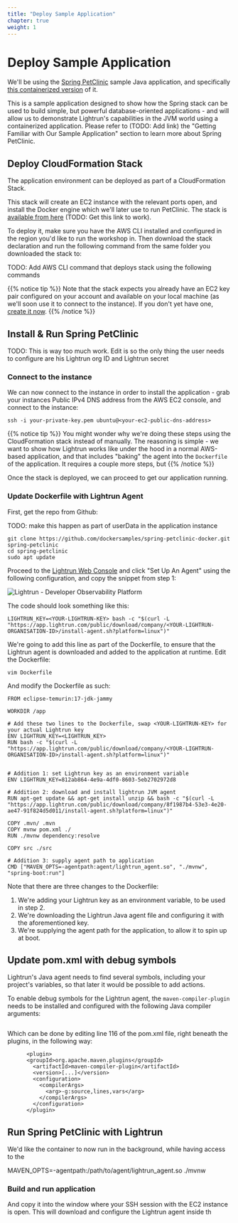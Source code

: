 ```yaml
---
title: "Deploy Sample Application"
chapter: true
weight: 1
---
```


# Deploy Sample Application

We'll be using the [Spring PetClinic](https://spring-petclinic.github.io/) sample Java application, and specifically [this containerized version](https://github.com/dockersamples/spring-petclinic-docker) of it. 

This is a sample application designed to show how the Spring stack can be used to build simple, but powerful database-oriented applications - and will allow us to demonstrate Lightrun's capabilities in the JVM world using a containerized application. Please refer to (TODO: Add link) the "Getting Familiar with Our Sample Application" section to learn more about Spring PetClinic.

## Deploy CloudFormation Stack

The application environment can be deployed as part of a CloudFormation Stack. 

This stack will create an EC2 instance with the relevant ports open, and install the Docker engine which we'll later use to run PetClinic. The stack is [available from here](/cloudformation/stack.yaml) (TODO: Get this link to work).

To deploy it, make sure you have the AWS CLI installed and configured in the region you'd like to run the workshop in. Then download the stack declaration and run the following command from the same folder you downloaded the stack to:

TODO: Add AWS CLI command that deploys stack using the following commands

{{% notice tip %}}
Note that the stack expects you already have an EC2 key pair configured on your account and available on your local machine (as we'll soon use it to connect to the instance). If you don't yet have one, [create it now](https://docs.aws.amazon.com/AWSEC2/latest/UserGuide/create-key-pairs.html#having-ec2-create-your-key-pair).
{{% /notice %}}

## Install & Run Spring PetClinic
TODO: This is way too much work. Edit is so the only thing the user needs to configure are his Lightrun org ID and Lightrun secret
### Connect to the instance

We can now connect to the instance in order to install the application - grab your instances Public IPv4 DNS address from the AWS EC2 console, and connect to the instance:

```
ssh -i your-private-key.pem ubuntu@<your-ec2-public-dns-address>
```

{{% notice tip %}}
You might wonder why we're doing these steps using the CloudFormation stack instead of manually. The reasoning is simple - we want to show how Lightrun works like under the hood in a normal AWS-based application, and that includes "baking" the agent into the `Dockerfile` of the application. It requires a couple more steps, but 
{{% /notice %}}

Once the stack is deployed, we can proceed to get our application running.

### Update Dockerfile with Lightrun Agent

First, get the repo from Github:

TODO: make this happen as part of userData in the application instance


```
git clone https://github.com/dockersamples/spring-petclinic-docker.git spring-petclinic
cd spring-petclinic
sudo apt update
```

Proceed to the [Lightrun Web Console](https://app.lightrun.com) and click "Set Up An Agent" using the following configuration, and copy the snippet from step 1:

   ![Lightrun - Developer Observability Platform](/images/03_Deploy_Application/setup-agent.png)

The code should look something like this:

```
LIGHTRUN_KEY=<YOUR-LIGHTRUN-KEY> bash -c "$(curl -L "https://app.lightrun.com/public/download/company/<YOUR-LIGHTRUN-ORGANISATION-ID>/install-agent.sh?platform=linux")"
```

We're going to add this line as part of the Dockerfile, to ensure that the Lightrun agent is downloaded and added to the application at runtime. Edit the Dockerfile:

```
vim Dockerfile
```

And modify the Dockerfile as such:

```
FROM eclipse-temurin:17-jdk-jammy

WORKDIR /app

# Add these two lines to the Dockerfile, swap <YOUR-LIGHTRUN-KEY> for your actual Lightrun key
ENV LIGHTRUN_KEY=<LIGHTRUN_KEY>
RUN bash -c "$(curl -L "https://app.lightrun.com/public/download/company/<YOUR-LIGHTRUN-ORGANISATION-ID>/install-agent.sh?platform=linux")"


# Addition 1: set Lightrun key as an environment variable
ENV LIGHTRUN_KEY=812ab864-4e9a-4df0-8603-5eb2702972d8

# Addition 2: download and install lightrun JVM agent
RUN apt-get update && apt-get install unzip && bash -c "$(curl -L "https://app.lightrun.com/public/download/company/8f1987b4-53e3-4e20-ae47-91f824d5d011/install-agent.sh?platform=linux")"

COPY .mvn/ .mvn
COPY mvnw pom.xml ./
RUN ./mvnw dependency:resolve

COPY src ./src

# Addition 3: supply agent path to application
CMD ["MAVEN_OPTS=-agentpath:agent/lightrun_agent.so", "./mvnw", "spring-boot:run"]
```

Note that there are three changes to the Dockerfile:

1. We're adding your Lightrun key as an environment variable, to be used in step 2.
2. We're downloading the Lightrun Java agent file and configuring it with the aforementioned key.
3. We're supplying the agent path for the application, to allow it to spin up at boot.

## Update pom.xml with debug symbols

Lightrun's Java agent needs to find several symbols, including your project's variables, so that later it would be possible to add actions.

To enable debug symbols for the Lightrun agent, the `maven-compiler-plugin` needs to be installed and configured with the following Java compiler arguments: 

```-g:source,lines,vars
```

Which can be done by editing line 116 of the pom.xml file, right beneath the <build> plugins, in the following way:

```
      <plugin>
      <groupId>org.apache.maven.plugins</groupId>
        <artifactId>maven-compiler-plugin</artifactId>
        <version>[...]</version>
        <configuration>
          <compilerArgs>
            <arg>-g:source,lines,vars</arg>
          </compilerArgs>
        </configuration>
      </plugin>
```

## Run Spring PetClinic with Lightrun

We'd like the container to now run in the background, while having access to the 






MAVEN_OPTS=-agentpath:/path/to/agent/lightrun_agent.so ./mvnw


### Build and run application

And copy it into the window where your SSH session with the EC2 instance is open. This will download and configure the Lightrun agent inside th 


